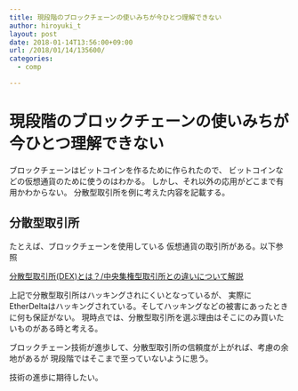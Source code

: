 ```yaml
---
title: 現段階のブロックチェーンの使いみちが今ひとつ理解できない
author: hiroyuki_t
layout: post
date: 2018-01-14T13:56:00+09:00
url: /2018/01/14/135600/
categories:
  - comp

---
```


# 現段階のブロックチェーンの使いみちが今ひとつ理解できない

ブロックチェーンはビットコインを作るために作られたので、
ビットコインなどの仮想通貨のために使うのはわかる。
しかし、それ以外の応用がどこまで有用かわからない。
分散型取引所を例に考えた内容を記載する。

## 分散型取引所
たとえば、ブロックチェーンを使用している
仮想通貨の取引所がある。以下参照

[分散型取引所(DEX)とは？/中央集権型取引所との違いについて解説](http://coinpost.jp/?p=5778)

上記で分散型取引所はハッキングされにくいとなっているが、
実際にEtherDeltaはハッキングされている。そしてハッキングなどの被害にあったときに何も保証がない。
現時点では、分散型取引所を選ぶ理由はそこにのみ買いたいものがある時と考える。

ブロックチェーン技術が進歩して、分散型取引所の信頼度が上がれば、考慮の余地があるが
現段階ではそこまで至っていないように思う。

技術の進歩に期待したい。